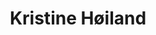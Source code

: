 ---
title: Kristine Høiland 
bio: |
  Menighetsprest Kristine Høiland 
avatar: /images/kristine.jpg
featured: true
social:
  - title: facebook
    url: https://www.facebook.com/KristensamfunnetOslo/
---